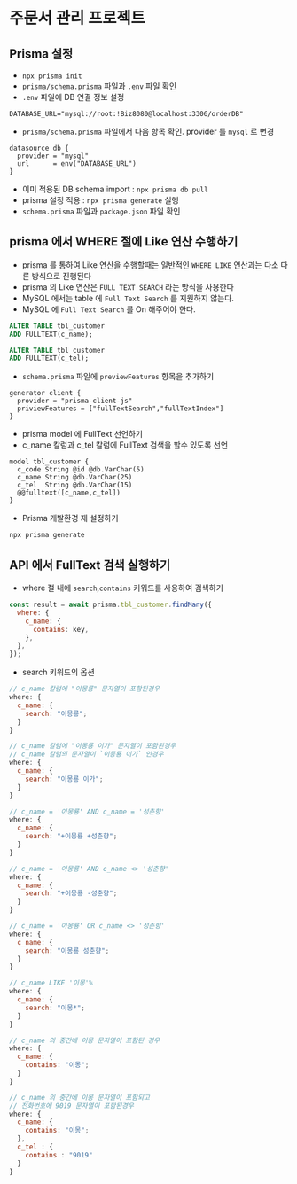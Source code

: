 # 주문서 관리 프로젝트

## Prisma 설정

- `npx prisma init`
- `prisma/schema.prisma` 파일과 `.env` 파일 확인
- `.env` 파일에 DB 연결 정보 설정

```.env
DATABASE_URL="mysql://root:!Biz8080@localhost:3306/orderDB"
```

- `prisma/schema.prisma` 파일에서 다음 항목 확인. provider 를 `mysql` 로 변경

```
datasource db {
  provider = "mysql"
  url      = env("DATABASE_URL")
}
```

- 이미 적용된 DB schema import : `npx prisma db pull`
- prisma 설정 적용 : `npx prisma generate` 실행
- `schema.prisma` 파일과 `package.json` 파일 확인

## prisma 에서 WHERE 절에 Like 연산 수행하기

- prisma 를 통하여 Like 연산을 수행할때는 일반적인 `WHERE LIKE` 연산과는 다소 다른
  방식으로 진행된다
- prisma 의 Like 연산은 `FULL TEXT SEARCH` 라는 방식을 사용한다
- MySQL 에서는 table 에 `Full Text Search` 를 지원하지 않는다.
- MySQL 에 `Full Text Search` 를 On 해주어야 한다.

```sql
ALTER TABLE tbl_customer
ADD FULLTEXT(c_name);

ALTER TABLE tbl_customer
ADD FULLTEXT(c_tel);
```

- `schema.prisma` 파일에 `previewFeatures` 항목을 추가하기

```schema.prisma
generator client {
  provider = "prisma-client-js"
  priviewFeatures = ["fullTextSearch","fullTextIndex"]
}
```

- prisma model 에 FullText 선언하기
- c_name 칼럼과 c_tel 칼럼에 FullText 검색을 할수 있도록 선언

```schema.prisma
model tbl_customer {
  c_code String @id @db.VarChar(5)
  c_name String @db.VarChar(25)
  c_tel  String @db.VarChar(15)
  @@fulltext([c_name,c_tel])
}
```

- Prisma 개발환경 재 설정하기

```bash
npx prisma generate
```

## API 에서 FullText 검색 실행하기

- where 절 내에 `search`,`contains` 키워드를 사용하여 검색하기

```js
const result = await prisma.tbl_customer.findMany({
  where: {
    c_name: {
      contains: key,
    },
  },
});
```

- search 키워드의 옵션

```js
// c_name 칼럼에 "이몽룡" 문자열이 포함된경우
where: {
  c_name: {
    search: "이몽룡";
  }
}

// c_name 칼럼에 "이몽룡 이가" 문자열이 포함된경우
// c_name 칼럼의 문자열이 `이몽룡 이가` 인경우
where: {
  c_name: {
    search: "이몽룡 이가";
  }
}

// c_name = '이몽룡' AND c_name = '성춘향'
where: {
  c_name: {
    search: "+이몽룡 +성춘향";
  }
}

// c_name = '이몽룡' AND c_name <> '성춘향'
where: {
  c_name: {
    search: "+이몽룡 -성춘향";
  }
}

// c_name = '이몽룡' OR c_name <> '성춘향'
where: {
  c_name: {
    search: "이몽룡 성춘향";
  }
}

// c_name LIKE '이몽'%
where: {
  c_name: {
    search: "이몽*";
  }
}

// c_name 의 중간에 이몽 문자열이 포함된 경우
where: {
  c_name: {
    contains: "이몽";
  }
}

// c_name 의 중간에 이몽 문자열이 포함되고
// 전화번호에 9019 문자열이 포함된경우
where: {
  c_name: {
    contains: "이몽";
  },
  c_tel : {
    contains : "9019"
  }
}
```
